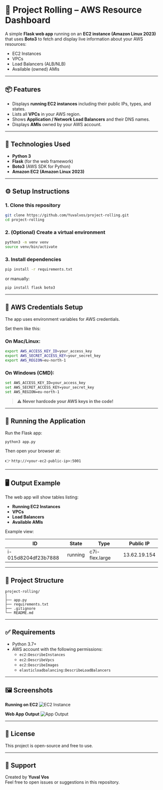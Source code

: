 # 🚀 Project Rolling – AWS Resource Dashboard

A simple **Flask web app** running on an **EC2 instance (Amazon Linux 2023)** that uses **Boto3** to fetch and display live information about your AWS resources:

- EC2 Instances  
- VPCs  
- Load Balancers (ALB/NLB)  
- Available (owned) AMIs  

---

## 📦 Features

- Displays **running EC2 instances** including their public IPs, types, and states.  
- Lists all **VPCs** in your AWS region.  
- Shows **Application / Network Load Balancers** and their DNS names.  
- Displays **AMIs** owned by your AWS account.  

---

## 🧠 Technologies Used

- **Python 3**
- **Flask** (for the web framework)
- **Boto3** (AWS SDK for Python)
- **Amazon EC2 (Amazon Linux 2023)**

---

## ⚙️ Setup Instructions

### 1. Clone this repository

```bash
git clone https://github.com/Yuvalvos/project-rolling.git
cd project-rolling
```

### 2. (Optional) Create a virtual environment
```bash
python3 -m venv venv
source venv/bin/activate
```

### 3. Install dependencies
```bash
pip install -r requirements.txt
```
or manually:
```bash
pip install flask boto3
```

---

## 🔐 AWS Credentials Setup

The app uses environment variables for AWS credentials.

Set them like this:

### On Mac/Linux:
```bash
export AWS_ACCESS_KEY_ID=your_access_key
export AWS_SECRET_ACCESS_KEY=your_secret_key
export AWS_REGION=eu-north-1
```

### On Windows (CMD):
```bash
set AWS_ACCESS_KEY_ID=your_access_key
set AWS_SECRET_ACCESS_KEY=your_secret_key
set AWS_REGION=eu-north-1
```

> ⚠️ **Never hardcode your AWS keys in the code!**

---

## 🏃 Running the Application

Run the Flask app:
```bash
python3 app.py
```

Then open your browser at:

👉 `http://<your-ec2-public-ip>:5001`

---

## 🖥️ Output Example

The web app will show tables listing:
- **Running EC2 Instances**
- **VPCs**
- **Load Balancers**
- **Available AMIs**

Example view:

| ID | State | Type | Public IP |
|----|--------|------|-----------|
| i-015d8204df23b7888 | running | c7i-flex.large | 13.62.19.154 |

---

## 🧾 Project Structure

```
project-rolling/
│
├── app.py
├── requirements.txt
├── .gitignore
└── README.md
```

---

## ✅ Requirements

- Python 3.7+
- AWS account with the following permissions:
  - `ec2:DescribeInstances`
  - `ec2:DescribeVpcs`
  - `ec2:DescribeImages`
  - `elasticloadbalancing:DescribeLoadBalancers`

---

## 🖼️ Screenshots

**Running on EC2**
![EC2 Instance](aws/ec2_instance.png)

**Web App Output**
![App Output](aws/web_output.png)

---

## 📜 License

This project is open-source and free to use.  

---

## 🙋 Support

Created by **Yuval Vos**  
Feel free to open issues or suggestions in this repository.
